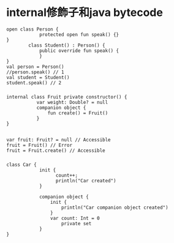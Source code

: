 # internal修飾子和java bytecode

	open class Person {
	            protected open fun speak() {}
	}
	        class Student() : Person() {
	            public override fun speak() {
	            }
	}
	val person = Person()
	//person.speak() // 1
	val student = Student()
	student.speak() // 2
	
###

	internal class Fruit private constructor() {
	           var weight: Double? = null
	           companion object {
	               fun create() = Fruit()
	           } 
	}


	var fruit: Fruit? = null // Accessible
	fruit = Fruit() // Error
	fruit = Fruit.create() // Accessible
	
###

	class Car {
	            init {
	                  count++;
	                  println("Car created")
	            }
	            
	            companion object {
	                init {
	                    println("Car companion object created")
	                }
	                var count: Int = 0
	                    private set
	            } 
	}

	
	    
	    